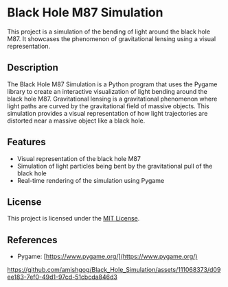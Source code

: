 # Black Hole M87 Simulation

This project is a simulation of the bending of light around the black hole M87. It showcases the phenomenon of gravitational lensing using a visual representation.

## Description

The Black Hole M87 Simulation is a Python program that uses the Pygame library to create an interactive visualization of light bending around the black hole M87. Gravitational lensing is a gravitational phenomenon where light paths are curved by the gravitational field of massive objects. This simulation provides a visual representation of how light trajectories are distorted near a massive object like a black hole.

## Features

- Visual representation of the black hole M87
- Simulation of light particles being bent by the gravitational pull of the black hole
- Real-time rendering of the simulation using Pygame

## License

This project is licensed under the [MIT License](LICENSE).

## References

- Pygame: [https://www.pygame.org/](https://www.pygame.org/)


https://github.com/amishgog/Black_Hole_Simulation/assets/111068373/d09ee183-7ef0-49d1-97cd-51cbcda846d3

